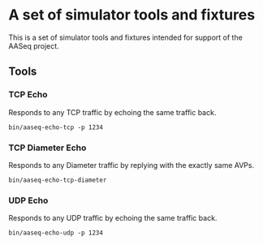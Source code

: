 # A set of simulator tools and fixtures

This is a set of simulator tools and fixtures intended for support of the AASeq
project.


## Tools

### TCP Echo

Responds to any TCP traffic by echoing the same traffic back.

    bin/aaseq-echo-tcp -p 1234

### TCP Diameter Echo

Responds to any Diameter traffic by replying with the exactly same AVPs.

    bin/aaseq-echo-tcp-diameter

### UDP Echo

Responds to any UDP traffic by echoing the same traffic back.

    bin/aaseq-echo-udp -p 1234
